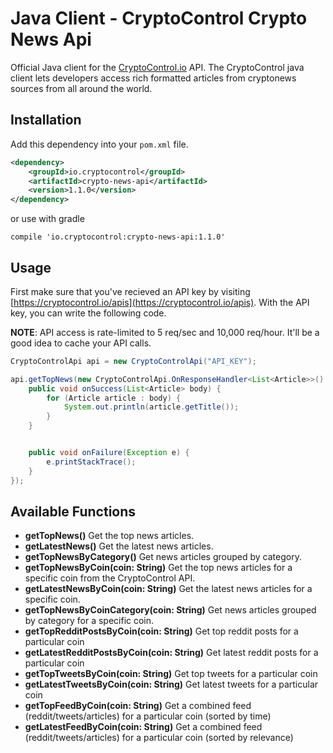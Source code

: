 Java Client - CryptoControl Crypto News Api
===========================================

Official Java client for the [CryptoControl.io](https://cryptocontrol.io) API. The CryptoControl java client lets developers access rich formatted articles from cryptonews sources from all around the world.

## Installation
Add this dependency into your `pom.xml` file.

```xml
<dependency>
    <groupId>io.cryptocontrol</groupId>
    <artifactId>crypto-news-api</artifactId>
    <version>1.1.0</version>
</dependency>
```

or use with gradle

```
compile 'io.cryptocontrol:crypto-news-api:1.1.0'
```


## Usage
First make sure that you've recieved an API key by visiting [https://cryptocontrol.io/apis](https://cryptocontrol.io/apis). With the API key, you can write the following code.

**NOTE**: API access is rate-limited to 5 req/sec and 10,000 req/hour. It'll be a good idea to cache your API calls.

```java
CryptoControlApi api = new CryptoControlApi("API_KEY");

api.getTopNews(new CryptoControlApi.OnResponseHandler<List<Article>>() {
    public void onSuccess(List<Article> body) {
        for (Article article : body) {
            System.out.println(article.getTitle());
        }
    }


    public void onFailure(Exception e) {
        e.printStackTrace();
    }
});

```


## Available Functions

- **getTopNews()** Get the top news articles.
- **getLatestNews()** Get the latest news articles.
- **getTopNewsByCategory()** Get news articles grouped by category.
- **getTopNewsByCoin(coin: String)** Get the top news articles for a specific coin from the CryptoControl API.
- **getLatestNewsByCoin(coin: String)** Get the latest news articles for a specific coin.
- **getTopNewsByCoinCategory(coin: String)** Get news articles grouped by category for a specific coin.
- **getTopRedditPostsByCoin(coin: String)** Get top reddit posts for a particular coin
- **getLatestRedditPostsByCoin(coin: String)** Get latest reddit posts for a particular coin
- **getTopTweetsByCoin(coin: String)** Get top tweets for a particular coin
- **getLatestTweetsByCoin(coin: String)** Get latest tweets for a particular coin
- **getTopFeedByCoin(coin: String)** Get a combined feed (reddit/tweets/articles) for a particular coin (sorted by time)
- **getLatestFeedByCoin(coin: String)** Get a combined feed (reddit/tweets/articles) for a particular coin (sorted by relevance)
